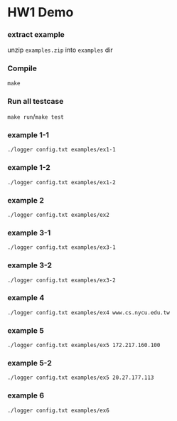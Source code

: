 # HW1 Demo

### extract example
unzip `examples.zip` into `examples` dir
### Compile
`make`

### Run all testcase
`make run`/`make test`

### example 1-1
`./logger config.txt examples/ex1-1`

### example 1-2
`./logger config.txt examples/ex1-2`

### example 2
`./logger config.txt examples/ex2`

### example 3-1
`./logger config.txt examples/ex3-1`

### example 3-2
`./logger config.txt examples/ex3-2`

### example 4
`./logger config.txt examples/ex4 www.cs.nycu.edu.tw`

### example 5
`./logger config.txt examples/ex5 172.217.160.100`

### example 5-2
`./logger config.txt examples/ex5 20.27.177.113`

### example 6
`./logger config.txt examples/ex6`

